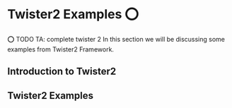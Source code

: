 # Twister2 Examples :o:

:o: TODO TA: complete twister 2
In this section we will be discussing some examples from Twister2
Framework.

Introduction to Twister2
------------------------

Twister2 Examples
-----------------

